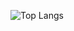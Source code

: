 ![Top Langs](https://github-readme-stats-jacobbexten.vercel.app/api/top-langs/?username=jacobbexten&size_weight=0.5&count_weight=0.5&theme=gruvbox_light&hide=php,html,css&layout=compact)
<!--
**jacobbexten/jacobbexten** is a ✨ _special_ ✨ repository because its `README.md` (this file) appears on your GitHub profile.

Here are some ideas to get you started:

- 🔭 I’m currently working on ...
- 🌱 I’m currently learning ...
- 👯 I’m looking to collaborate on ...
- 🤔 I’m looking for help with ...
- 💬 Ask me about ...
- 📫 How to reach me: ...
- 😄 Pronouns: ...
- ⚡ Fun fact: ...
-->
